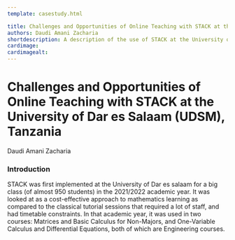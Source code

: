 ```yaml
---
template: casestudy.html

title: Challenges and Opportunities of Online Teaching with STACK at the University of Dar es Salaam (UDSM), Tanzania
authors: Daudi Amani Zacharia
shortdescription: A description of the use of STACK at the University of Dar es Salaam (UDSM), Tanzania
cardimage: 
cardimagealt:
---
```


# Challenges and Opportunities of Online Teaching with STACK at the University of Dar es Salaam (UDSM), Tanzania

Daudi Amani Zacharia

### Introduction

STACK was first implemented at the University of Dar es salaam for a big class (of almost 950 students) in the 2021/2022 academic year. It was looked at as a 
cost-effective approach to mathematics learning as compared to the classical tutorial sessions that required a lot of staff, and had timetable constraints. 
In that academic year, it was used in two courses: Matrices and Basic Calculus for Non-Majors, and One-Variable Calculus and Differential Equations, both of
which are Engineering courses.

